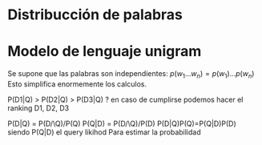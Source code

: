 # Distribucción de palabras
# Modelo de lenguaje unigram
Se supone que las palabras son independientes:
$p(w_1...w_n)= p(w_1)...p(w_n)$
Esto simplifica enormemente los calculos.

P(D1|Q) > P(D2|Q) > P(D3|Q) ?
en caso de cumplirse podemos hacer el ranking
D1, D2, D3

P(D|Q) = P(D/\\Q)/P(Q)
P(Q|D) = P(D/\\Q)/P(D)
P(D|Q)P(Q)=P(Q|D)P(D)
siendo P(Q|D) el query likihod
Para estimar la probabilidad 